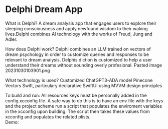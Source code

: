 #  Delphi Dream App


What is Delphi?
A dream analysis app that engages users to explore their sleeping consciousness and
apply newfound wisdom to their waking lives.Delphi combines AI technology with the
works of Freud, Jung and Adler.


How does Delphi work?
Delphi combines an LLM trained on vectors of dream psychology in order to customize queries and responses to be relevant to dream analysis. Delphis diction is customized to help a user understand their dreams without sounding overly profesional. 
Pasted image 20231030103901.png

What technology is used?
Customized ChatGPT3-ADA model
Pinecone Vectors 
Swift, particulary declarative SwiftUI using MVVM design principles 


To build and run: 
All resources keys must be personally added in the config.xcconfig file. A safe way to do this is to have an env file with the  keys and the project scheme run a script that populates the enviroment variables in the xcconfig upon building. The script then takes these values from xcconfig and populates the related plists.  
Demo: 
